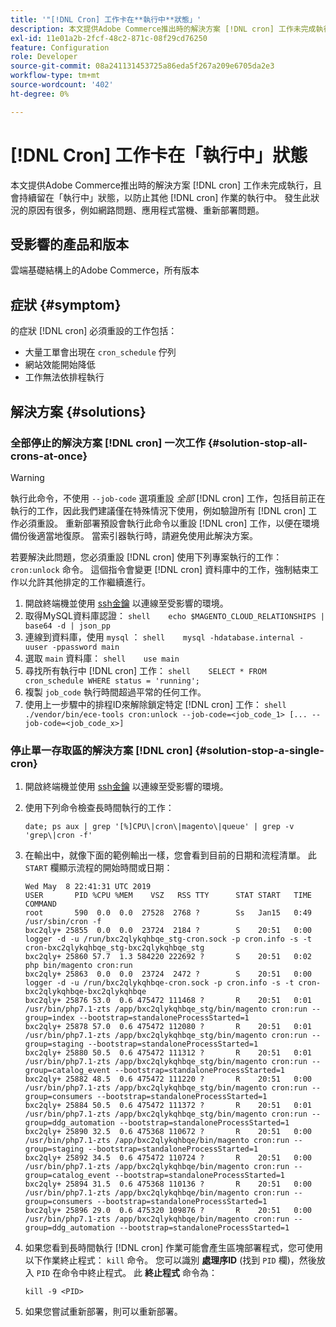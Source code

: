 ```yaml
---
title: '"[!DNL Cron] 工作卡在**執行中**狀態」'
description: 本文提供Adobe Commerce推出時的解決方案 [!DNL cron] 工作未完成執行，且會持續留在「執行中」狀態，以防止其他 [!DNL cron] 作業的執行中。 發生此狀況的原因有很多，例如網路問題、應用程式當機、重新部署問題。
exl-id: 11e01a2b-2fcf-48c2-871c-08f29cd76250
feature: Configuration
role: Developer
source-git-commit: 08a241131453725a86eda5f267a209e6705da2e3
workflow-type: tm+mt
source-wordcount: '402'
ht-degree: 0%

---
```


# [!DNL Cron] 工作卡在「執行中」狀態

本文提供Adobe Commerce推出時的解決方案 [!DNL cron] 工作未完成執行，且會持續留在「執行中」狀態，以防止其他 [!DNL cron] 作業的執行中。 發生此狀況的原因有很多，例如網路問題、應用程式當機、重新部署問題。

## 受影響的產品和版本

雲端基礎結構上的Adobe Commerce，所有版本

## 症狀 {#symptom}

的症狀 [!DNL cron] 必須重設的工作包括：

* 大量工單會出現在 `cron_schedule` 佇列
* 網站效能開始降低
* 工作無法依排程執行

## 解決方案 {#solutions}

### 全部停止的解決方案 [!DNL cron] 一次工作 {#solution-stop-all-crons-at-once}

>[!WARNING]
>
>執行此命令，不使用 `--job-code` 選項重設 *全部* [!DNL cron] 工作，包括目前正在執行的工作，因此我們建議僅在特殊情況下使用，例如驗證所有 [!DNL cron] 工作必須重設。 重新部署預設會執行此命令以重設 [!DNL cron] 工作，以便在環境備份後適當地復原。 當索引器執行時，請避免使用此解決方案。

若要解決此問題，您必須重設 [!DNL cron] 使用下列專案執行的工作： `cron:unlock` 命令。 這個指令會變更 [!DNL cron] 資料庫中的工作，強制結束工作以允許其他排定的工作繼續進行。

1. 開啟終端機並使用 [ssh金鑰](https://experienceleague.adobe.com/en/docs/commerce-cloud-service/user-guide/develop/secure-connections) 以連線至受影響的環境。
1. 取得MySQL資料庫認證：    ```shell    echo $MAGENTO_CLOUD_RELATIONSHIPS | base64 -d | json_pp    ```
1. 連線到資料庫，使用 `mysql` ：    ```shell    mysql -hdatabase.internal -uuser -ppassword main    ```
1. 選取 `main` 資料庫：    ```shell    use main    ```
1. 尋找所有執行中 [!DNL cron] 工作：    ```shell    SELECT * FROM cron_schedule WHERE status = 'running';    ```
1. 複製 `job_code` 執行時間超過平常的任何工作。
1. 使用上一步驟中的排程ID來解除鎖定特定 [!DNL cron] 工作：    ```shell    ./vendor/bin/ece-tools cron:unlock --job-code=<job_code_1> [... --job-code=<job_code_x>]    ```

### 停止單一存取區的解決方案 [!DNL cron] {#solution-stop-a-single-cron}

1. 開啟終端機並使用 [ssh金鑰](https://experienceleague.adobe.com/en/docs/commerce-cloud-service/user-guide/develop/secure-connections) 以連線至受影響的環境。
1. 使用下列命令檢查長時間執行的工作：

   ```date; ps aux | grep '[%]CPU\|cron\|magento\|queue' | grep -v 'grep\|cron -f'```

1. 在輸出中，就像下面的範例輸出一樣，您會看到目前的日期和流程清單。 此 `START` 欄顯示流程的開始時間或日期：

   ```
   Wed May  8 22:41:31 UTC 2019
   USER       PID %CPU %MEM    VSZ   RSS TTY      STAT START   TIME COMMAND
   root       590  0.0  0.0  27528  2768 ?        Ss   Jan15   0:49 /usr/sbin/cron -f
   bxc2qly+ 25855  0.0  0.0  23724  2184 ?        S    20:51   0:00 logger -d -u /run/bxc2qlykqhbqe_stg-cron.sock -p cron.info -s -t cron-bxc2qlykqhbqe_stg-bxc2qlykqhbqe_stg
   bxc2qly+ 25860 57.7  1.3 584220 222692 ?       S    20:51   0:02 php bin/magento cron:run
   bxc2qly+ 25863  0.0  0.0  23724  2472 ?        S    20:51   0:00 logger -d -u /run/bxc2qlykqhbqe-cron.sock -p cron.info -s -t cron-bxc2qlykqhbqe-bxc2qlykqhbqe
   bxc2qly+ 25876 53.0  0.6 475472 111468 ?       R    20:51   0:01 /usr/bin/php7.1-zts /app/bxc2qlykqhbqe_stg/bin/magento cron:run --group=index --bootstrap=standaloneProcessStarted=1
   bxc2qly+ 25878 57.0  0.6 475472 112080 ?       R    20:51   0:01 /usr/bin/php7.1-zts /app/bxc2qlykqhbqe_stg/bin/magento cron:run --group=staging --bootstrap=standaloneProcessStarted=1
   bxc2qly+ 25880 50.5  0.6 475472 111312 ?       R    20:51   0:01 /usr/bin/php7.1-zts /app/bxc2qlykqhbqe_stg/bin/magento cron:run --group=catalog_event --bootstrap=standaloneProcessStarted=1
   bxc2qly+ 25882 48.5  0.6 475472 111220 ?       R    20:51   0:00 /usr/bin/php7.1-zts /app/bxc2qlykqhbqe_stg/bin/magento cron:run --group=consumers --bootstrap=standaloneProcessStarted=1
   bxc2qly+ 25884 50.5  0.6 475472 111372 ?       R    20:51   0:01 /usr/bin/php7.1-zts /app/bxc2qlykqhbqe_stg/bin/magento cron:run --group=ddg_automation --bootstrap=standaloneProcessStarted=1
   bxc2qly+ 25890 32.5  0.6 475368 110672 ?       R    20:51   0:00 /usr/bin/php7.1-zts /app/bxc2qlykqhbqe/bin/magento cron:run --group=staging --bootstrap=standaloneProcessStarted=1
   bxc2qly+ 25892 34.5  0.6 475472 110724 ?       R    20:51   0:00 /usr/bin/php7.1-zts /app/bxc2qlykqhbqe/bin/magento cron:run --group=catalog_event --bootstrap=standaloneProcessStarted=1
   bxc2qly+ 25894 31.5  0.6 475368 110136 ?       R    20:51   0:00 /usr/bin/php7.1-zts /app/bxc2qlykqhbqe/bin/magento cron:run --group=consumers --bootstrap=standaloneProcessStarted=1
   bxc2qly+ 25896 29.0  0.6 475320 109876 ?       R    20:51   0:00 /usr/bin/php7.1-zts /app/bxc2qlykqhbqe/bin/magento cron:run --group=ddg_automation --bootstrap=standaloneProcessStarted=1
   ```

1. 如果您看到長時間執行 [!DNL cron] 作業可能會產生區塊部署程式，您可使用以下作業終止程式： `kill` 命令。 您可以識別 **處理序ID** (找到 `PID` 欄)，然後放入 `PID` 在命令中終止程式。
此 **終止程式** 命令為：

   ```kill -9 <PID>```

1. 如果您嘗試重新部署，則可以重新部署。
